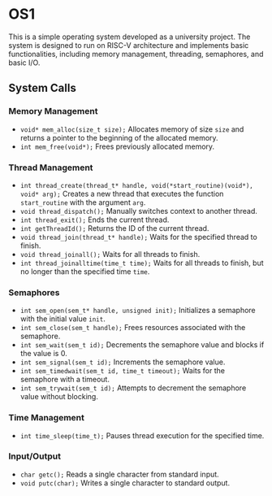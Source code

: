 # OS1

This is a simple operating system developed as a university project. The system is designed to run on RISC-V architecture and implements basic functionalities, including memory management, threading, semaphores, and basic I/O.

## System Calls

### Memory Management
- `void* mem_alloc(size_t size);`
  Allocates memory of size `size` and returns a pointer to the beginning of the allocated memory.
- `int mem_free(void*);`
  Frees previously allocated memory.

### Thread Management
- `int thread_create(thread_t* handle, void(*start_routine)(void*), void* arg);`
  Creates a new thread that executes the function `start_routine` with the argument `arg`.
- `void thread_dispatch();`
  Manually switches context to another thread.
- `int thread_exit();`
  Ends the current thread.
- `int getThreadId();`
  Returns the ID of the current thread.
- `void thread_join(thread_t* handle);`
  Waits for the specified thread to finish.
- `void thread_joinall();`
  Waits for all threads to finish.
- `int thread_joinalltime(time_t time);`
  Waits for all threads to finish, but no longer than the specified time `time`.

### Semaphores
- `int sem_open(sem_t* handle, unsigned init);`
  Initializes a semaphore with the initial value `init`.
- `int sem_close(sem_t handle);`
  Frees resources associated with the semaphore.
- `int sem_wait(sem_t id);`
  Decrements the semaphore value and blocks if the value is 0.
- `int sem_signal(sem_t id);`
  Increments the semaphore value.
- `int sem_timedwait(sem_t id, time_t timeout);`
  Waits for the semaphore with a timeout.
- `int sem_trywait(sem_t id);`
  Attempts to decrement the semaphore value without blocking.

### Time Management
- `int time_sleep(time_t);`
  Pauses thread execution for the specified time.

### Input/Output
- `char getc();`
  Reads a single character from standard input.
- `void putc(char);`
  Writes a single character to standard output.

